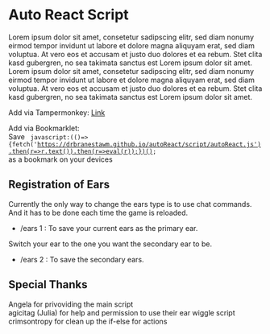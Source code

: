 Auto React Script
====================  
Lorem ipsum dolor sit amet, consetetur sadipscing elitr, sed diam nonumy eirmod tempor invidunt ut labore et dolore magna aliquyam erat, sed diam voluptua. At vero eos et accusam et justo duo dolores et ea rebum. Stet clita kasd gubergren, no sea takimata sanctus est Lorem ipsum dolor sit amet. Lorem ipsum dolor sit amet, consetetur sadipscing elitr, sed diam nonumy eirmod tempor invidunt ut labore et dolore magna aliquyam erat, sed diam voluptua. At vero eos et accusam et justo duo dolores et ea rebum. Stet clita kasd gubergren, no sea takimata sanctus est Lorem ipsum dolor sit amet.  

Add via Tampermonkey: [Link](./script/autoReactLoader.user.js)

Add via Bookmarklet:  
Save 
<code>
javascript:(()=>{fetch('https://drbranestawm.github.io/autoReact/script/autoReact.js').then(r=>r.text()).then(r=>eval(r));})();
</code>
as a bookmark on your devices

Registration of Ears
----------------------
Currently the only way to change the ears type is to use chat commands. And it has to be done each time the game is reloaded.

  - /ears 1 : To save your current ears as the primary ear.

Switch your ear to the one you want the secondary ear to be.

  - /ears 2 : To save the secondary ears.



Special Thanks
----------------

Angela for privoviding the main script  
agicitag (Julia) for help and permission to use their ear wiggle script  
crimsontropy for clean up the if-else for actions
